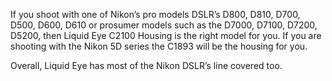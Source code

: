If you shoot with one of Nikon’s pro models DSLR’s D800, D810, D700, D500, D600, D610 or prosumer models such as the D7000, D7100, D7200, D5200, then Liquid Eye C2100 Housing is the right model for you. If you are shooting with the Nikon 5D series the C1893 will be the housing for you.

Overall, Liquid Eye has most of the Nikon DSLR’s line covered too.
